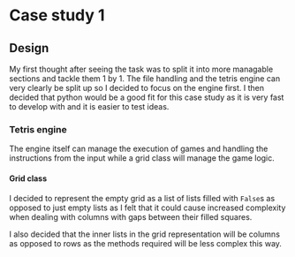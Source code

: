 # Case study 1

## Design

My first thought after seeing the task was to split it into more managable sections and tackle them 1 by 1. The file handling and the tetris engine can very clearly be split up so I decided to focus on the engine first. I then decided that python would be a good fit for this case study as it is very fast to develop with and it is easier to test ideas.

### Tetris engine

The engine itself can manage the execution of games and handling the instructions from the input while a grid class will manage the game logic.

#### Grid class

I decided to represent the empty grid as a list of lists filled with ```False```s as opposed to just empty lists as I felt that it could cause increased complexity when dealing with columns with gaps between their filled squares. 

I also decided that the inner lists in the grid representation will be columns as opposed to rows as the methods required will be less complex this way. 

